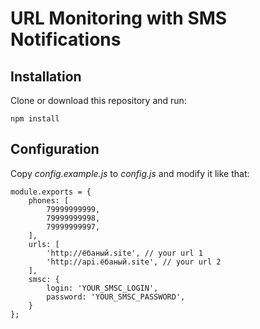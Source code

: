 # URL Monitoring with SMS Notifications

## Installation

Clone or download this repository and run:

```
npm install
```

## Configuration

Copy *config.example.js* to *config.js* and modify it like that:

```
module.exports = {
    phones: [
        79999999999,
        79999999998,
        79999999997,
    ],
    urls: [
        'http://ёбаный.site', // your url 1
        'http://api.ёбаный.site', // your url 2
    ],
    smsc: {
        login: 'YOUR_SMSC_LOGIN',
        password: 'YOUR_SMSC_PASSWORD',
    }
};
```